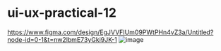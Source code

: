 # ui-ux-practical-12
https://www.figma.com/design/EgJVVFIUm09PWtPHn4vZ3a/Untitled?node-id=0-1&t=nw2lbmE73yGki9JK-1
![image](https://github.com/user-attachments/assets/d25dca93-0946-45e3-af8b-861254ec01da)
